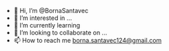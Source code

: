 - 👋 Hi, I’m @BornaSantavec
- 👀 I’m interested in ...
- 🌱 I’m currently learning 
- 💞️ I’m looking to collaborate on ...
- 📫 How to reach me borna.santavec124@gmail.com

<!---
BornaSantavec/BornaSantavec is a ✨ special ✨ repository because its `README.md` (this file) appears on your GitHub profile.
You can click the Preview link to take a look at your changes.
--->

